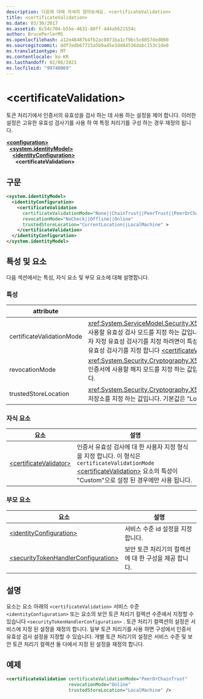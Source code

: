 ```yaml
---
description: 다음에 대해 자세히 알아보세요. <certificateValidation>
title: <certificateValidation>
ms.date: 03/30/2017
ms.assetid: 6c54c704-b55e-4631-88ff-4d4a5621554c
author: BrucePerlerMS
ms.openlocfilehash: a12e46487b4fb2ac8071ba1cf9bc5c6057ded060
ms.sourcegitcommit: ddf7edb67715a5b9a45e3dd44536dabc153c1de0
ms.translationtype: MT
ms.contentlocale: ko-KR
ms.lasthandoff: 02/06/2021
ms.locfileid: "99740069"
---
```

# \<certificateValidation>

토큰 처리기에서 인증서의 유효성을 검사 하는 데 사용 하는 설정을 제어 합니다. 이러한 설정은 고유한 유효성 검사기를 사용 하 여 특정 처리기를 구성 하는 경우 재정의 됩니다.  
  
[**\<configuration>**](../configuration-element.md)\
&nbsp;&nbsp;[**\<system.identityModel>**](system-identitymodel.md)\
&nbsp;&nbsp;&nbsp;&nbsp;[**\<identityConfiguration>**](identityconfiguration.md)\
&nbsp;&nbsp;&nbsp;&nbsp;&nbsp;&nbsp;**\<certificateValidation>**  
  
## <a name="syntax"></a>구문  
  
```xml  
<system.identityModel>  
  <identityConfiguration>  
    <certificateValidation  
      certificateValidationMode="None||ChainTrust||PeerTrust||PeerOrChainTrust||Custom"  
      revocationMode="NoCheck||Offline||Online"  
      trustedStoreLocation="CurrentLocation||LocalMachine" >  
    </certificateValidation>  
  </identityConfiguration>  
</system.identityModel>  
```  
  
## <a name="attributes-and-elements"></a>특성 및 요소  

 다음 섹션에서는 특성, 자식 요소 및 부모 요소에 대해 설명합니다.  
  
### <a name="attributes"></a>특성  
  
|attribute|설명|  
|---------------|-----------------|  
|certificateValidationMode|<xref:System.ServiceModel.Security.X509CertificateValidationMode>X.509 인증서에 사용할 유효성 검사 모드를 지정 하는 값입니다. 기본값은 "PeerOrChainTrust"입니다. 사용자 지정 유효성 검사기를 지정 하려면이 특성을 "Custom"으로 설정 하 고 요소를 사용 하 여 유효성 검사기를 지정 합니다 [\<certificateValidator>](certificatevalidator.md) . 선택 사항입니다.|  
|revocationMode|<xref:System.Security.Cryptography.X509Certificates.X509RevocationMode>X.509 인증서에 사용할 해지 모드를 지정 하는 값입니다. 기본값은 "Online"입니다. 선택 사항입니다.|  
|trustedStoreLocation|<xref:System.Security.Cryptography.X509Certificates.StoreLocation>X.509 인증서 저장소를 지정 하는 값입니다. 기본값은 "LocalMachine"입니다. 선택 사항입니다.|  
  
### <a name="child-elements"></a>자식 요소  
  
|요소|설명|  
|-------------|-----------------|  
|[\<certificateValidator>](certificatevalidator.md)|인증서 유효성 검사에 대 한 사용자 지정 형식을 지정 합니다. 이 형식은 `certificateValidationMode` [\<certificateValidation>](certificatevalidation.md) 요소의 특성이 "Custom"으로 설정 된 경우에만 사용 됩니다.|  
  
### <a name="parent-elements"></a>부모 요소  
  
|요소|설명|  
|-------------|-----------------|  
|[\<identityConfiguration>](identityconfiguration.md)|서비스 수준 id 설정을 지정 합니다.|  
|[\<securityTokenHandlerConfiguration>](securitytokenhandlerconfiguration.md)|보안 토큰 처리기의 컬렉션에 대 한 구성을 제공 합니다.|  
  
## <a name="remarks"></a>설명  

 요소는 요소 아래의 `<certificateValidation>` 서비스 수준 `<identityConfiguration>` 또는 요소의 보안 토큰 처리기 컬렉션 수준에서 지정할 수 있습니다 `<securityTokenHandlerConfiguration>` . 토큰 처리기 컬렉션의 설정은 서비스에 지정 된 설정을 재정의 합니다. 일부 토큰 처리기를 사용 하면 구성에서 인증서 유효성 검사 설정을 지정할 수 있습니다. 개별 토큰 처리기의 설정은 서비스 수준 및 보안 토큰 처리기 컬렉션 둘 다에서 지정 된 설정을 재정의 합니다.  
  
## <a name="example"></a>예제  
  
```xml  
<certificateValidation certificateValidationMode="PeerOrChainTrust"  
                       revocationMode="Online"  
                       trustedStoreLocation="LocalMachine" />  
```

